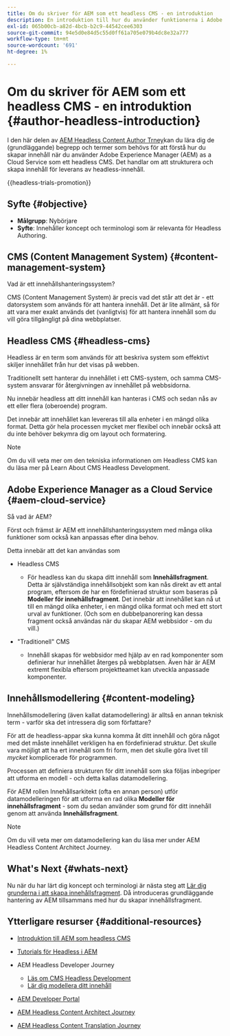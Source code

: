 ```yaml
---
title: Om du skriver för AEM som ett headless CMS - en introduktion
description: En introduktion till hur du använder funktionerna i Adobe Experience Manager as a Cloud Service som Headless CMS för att skapa innehåll för ditt projekt.
exl-id: 065b00cb-a82d-4bcb-b2c9-44542cee6303
source-git-commit: 94e5d0e84d5c55d0ff61a705e079b4dc8e32a777
workflow-type: tm+mt
source-wordcount: '691'
ht-degree: 1%

---
```


# Om du skriver för AEM som ett headless CMS - en introduktion {#author-headless-introduction}

I den här delen av [AEM Headless Content Author Trney](overview.md)kan du lära dig de (grundläggande) begrepp och termer som behövs för att förstå hur du skapar innehåll när du använder Adobe Experience Manager (AEM) as a Cloud Service som ett headless CMS. Det handlar om att strukturera och skapa innehåll för leverans av headless-innehåll.

{{headless-trials-promotion}}

## Syfte {#objective}

* **Målgrupp**: Nybörjare
* **Syfte**: Innehåller koncept och terminologi som är relevanta för Headless Authoring.

## CMS (Content Management System) {#content-management-system}

Vad är ett innehållshanteringssystem?

CMS (Content Management System) är precis vad det står att det är - ett datorsystem som används för att hantera innehåll. Det är lite allmänt, så för att vara mer exakt används det (vanligtvis) för att hantera innehåll som du vill göra tillgängligt på dina webbplatser.

## Headless CMS {#headless-cms}

Headless är en term som används för att beskriva system som effektivt skiljer innehållet från hur det visas på webben.

Traditionellt sett hanterar du innehållet i ett CMS-system, och samma CMS-system ansvarar för återgivningen av innehållet på webbsidorna.

Nu innebär headless att ditt innehåll kan hanteras i CMS och sedan nås av ett eller flera (oberoende) program.

Det innebär att innehållet kan levereras till alla enheter i en mängd olika format. Detta gör hela processen mycket mer flexibel och innebär också att du inte behöver bekymra dig om layout och formatering.

>[!NOTE]
>
>Om du vill veta mer om den tekniska informationen om Headless CMS kan du läsa mer på Learn About CMS Headless Development.

## Adobe Experience Manager as a Cloud Service {#aem-cloud-service}

Så vad är AEM?

Först och främst är AEM ett innehållshanteringssystem med många olika funktioner som också kan anpassas efter dina behov.

Detta innebär att det kan användas som

* Headless CMS
   * För headless kan du skapa ditt innehåll som **Innehållsfragment**.
Detta är självständiga innehållsobjekt som kan nås direkt av ett antal program, eftersom de har en fördefinierad struktur som baseras på **Modeller för innehållsfragment**.
Det innebär att innehållet kan nå ut till en mängd olika enheter, i en mängd olika format och med ett stort urval av funktioner.
(Och som en dubbelpanorering kan dessa fragment också användas när du skapar AEM webbsidor - om du vill.)

* &quot;Traditionell&quot; CMS
   * Innehåll skapas för webbsidor med hjälp av en rad komponenter som definierar hur innehållet återges på webbplatsen. Även här är AEM extremt flexibla eftersom projektteamet kan utveckla anpassade komponenter.

## Innehållsmodellering {#content-modeling}

Innehållsmodellering (även kallat datamodellering) är alltså en annan teknisk term - varför ska det intressera dig som författare?

För att de headless-appar ska kunna komma åt ditt innehåll och göra något med det måste innehållet verkligen ha en fördefinierad struktur. Det skulle vara möjligt att ha ert innehåll som fri form, men det skulle göra livet till *mycket* komplicerade för programmen.

Processen att definiera strukturen för ditt innehåll som ska följas inbegriper att utforma en modell - och detta kallas datamodellering.

För AEM rollen Innehållsarkitekt (ofta en annan person) utför datamodelleringen för att utforma en rad olika **Modeller för innehållsfragment** - som du sedan använder som grund för ditt innehåll genom att använda **Innehållsfragment**.

>[!NOTE]
>
>Om du vill veta mer om datamodellering kan du läsa mer under AEM Headless Content Architect Journey.

## What&#39;s Next {#whats-next}

Nu när du har lärt dig koncept och terminologi är nästa steg att [Lär dig grunderna i att skapa innehållsfragment](basics.md). Då introduceras grundläggande hantering av AEM tillsammans med hur du skapar innehållsfragment.

## Ytterligare resurser {#additional-resources}

* [Introduktion till AEM som headless CMS](/help/headless/introduction.md)

* [Tutorials för Headless i AEM](https://experienceleague.adobe.com/docs/experience-manager-learn/getting-started-with-aem-headless/overview.html)

* AEM Headless Developer Journey
   * [Läs om CMS Headless Development](/help/journey-headless/developer/learn-about.md)
   * [Lär dig modellera ditt innehåll](/help/journey-headless/developer/model-your-content.md)

* [AEM Developer Portal](https://experienceleague.adobe.com/landing/experience-manager/headless/developer.html)

* [AEM Headless Content Architect Journey](/help/journey-headless/architect/overview.md)

* [AEM Headless Content Translation Journey](/help/journey-headless/translation/overview.md)
